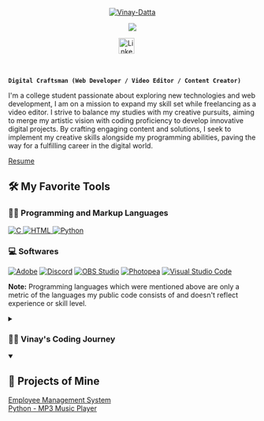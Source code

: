 <p align="center">
  <a href="https://ibb.co/wprBKS0"><img src="https://i.ibb.co/xz8XM1C/Vinay-Datta.png" alt="Vinay-Datta" border="0"></a>
</p>

<p align="center">
  <!-- Typing SVG -->
  <a href="https://github.com/VinayDattarao">
    <img src="https://readme-typing-svg.demolab.com/?lines=B.Tech%20/%20Undergraduate;Python%20developer%20(Applications/Automation);Skills%20in%20Python DSA,Frontend%20,Automation&font=Fira%20Code&center=true&width=440&height=45&color=f75c7e&vCenter=true&pause=1000&size=18" /></a>
</p>


<!-- Social icons section -->
<p align="center">
  <a href="https://www.linkedin.com/in/vinay-datta-rao-2a32612a5/"><img width="32px" alt="LinkedIn" title="LinkedIn" src="https://i.imgur.com/yRpa1dQ.png"/></a>
  &#8287;&#8287;&#8287;&#8287;&#8287;
</p>

<br/>


**`Digital Craftsman (Web Developer / Video Editor / Content Creator)`**

I'm a college student passionate about exploring new technologies and web development, I am on a mission to expand my skill set while freelancing as a video editor. I strive to balance my studies with my creative pursuits, aiming to merge my artistic vision with coding proficiency to develop innovative digital projects. By crafting engaging content and solutions, I seek to implement my creative skills alongside my programming abilities, paving the way for a fulfilling career in the digital world.

<a style="text-align:center;" href="https://drive.google.com/file/d/1YSPvIyJ5ptM82XTgk9w3XMARHUyLxsem/view?usp=sharing">Resume</a>
<div>
  <h2>🛠️ My Favorite Tools</h2>

  <!-- Some badges are from https://github.com/Ileriayo/markdown-badges -->

  <h3>👨‍💻 Programming and Markup Languages</h3>

  <p>
    
 <a href="https://en.wikipedia.org/wiki/C_(programming_language)" target="_blank">
    <img alt="C" src="https://custom-icon-badges.demolab.com/badge/C-03599C.svg?logo=c-in-hexagon&logoColor=white">
  </a>
  
  <a href="https://en.wikipedia.org/wiki/HTML" target="_blank">
    <img alt="HTML" src="https://img.shields.io/badge/HTML-E34F26.svg?logo=html5&logoColor=white">
  </a>
  
  <a href="https://www.python.org/" target="_blank">
    <img alt="Python" src="https://img.shields.io/badge/Python-14354C.svg?logo=python&logoColor=white">
  </a>

<!--
<a href="https://github.com/search?q=user%3ADenverCoder1+language%3Ajava">
  <img alt="Java" src="https://custom-icon-badges.demolab.com/badge/Java-007396.svg?logo=java&logoColor=white">
</a>
-->
  </p>

  <h3>💻 Softwares</h3>

  <p>
      <a href="#"><img alt="Adobe" src="https://img.shields.io/badge/Adobe-FF0000.svg?logo=adobe&logoColor=white"></a>
      <a href="#"><img alt="Discord" src="https://img.shields.io/badge/-Discord-5865F2.svg?logo=discord&logoColor=white"></a>
      <a href="#"><img alt="OBS Studio" src="https://img.shields.io/badge/-OBS-302E31?logo=obs-studio&logoColor=white"></a>
      <a href="#"><img alt="Photopea" src="https://img.shields.io/badge/Photopea-18A497?logo=photopea&logoColor=white"></a>
      <a href="#"><img alt="Visual Studio Code" src="https://img.shields.io/badge/Visual%20Studio%20Code-0078d7.svg?logo=visual-studio-code&logoColor=white"></a>
  </p>
</div>


  <b>Note:</b> Programming languages which were mentioned above are only a metric of the languages my public code consists of and doesn't reflect experience or skill level.


<details>
  <summary><h3>👨‍💻 Vinay's Coding Journey</h3></summary>
  <p>
    I started my coding journey as a naive computer science student with a passion to learn everything I could about this programming world - code, theory. 
    And all the while, teaching myself video editing with a dream to make my own film, but that soon got overshadowed by my desire to excel in Web Development.
    However, I had another desire I had been pursuing throughout this time - YouTube content creation. I eventually ended up quitting my YouTube full-time career 
    in 2021 due to college. But that's always bothered me about my journey - abandoning my dream of making videos on YouTube.
  </p>
  <p>
    I have a burning desire to get back on the horse, and fulfill that dream younger me had of making videos and creating content. And in order to do that, 
    I'll be implementing a few measures to focus more time on fulfilling that dream - a dream that I'll be ready to tackle in the future.
  </p>
</details>


<details open> 
  <summary><h2>📕 Projects of Mine</h2></summary>

  <!-- Small repo cards https://github.com/DenverCoder1/github-readme-stats (fork of anuraghazra/github-readme-stats) -->
  <p align="left">
    <a href="https://github.com/VinayDattarao/Employee-Management-System">Employee Management System </a>
    <br>
    <a href="https://github.com/VinayDattarao/Python-Projects">Python - MP3 Music Player</a>
  </p>
    
</details>


